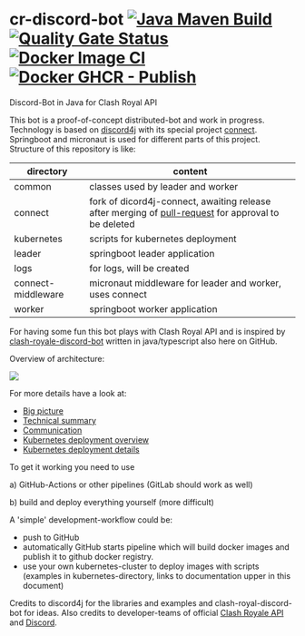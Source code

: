 # cr-discord-bot [![Java Maven Build](https://github.com/theyellow/cr-discord-bot/actions/workflows/maven.yml/badge.svg)](https://github.com/theyellow/cr-discord-bot/actions/workflows/maven.yml) [![Quality Gate Status](https://sonarcloud.io/api/project_badges/measure?project=theyellow_cr-discord-bot&metric=alert_status)](https://sonarcloud.io/summary/new_code?id=theyellow_cr-discord-bot) [![Docker Image CI](https://github.com/theyellow/cr-discord-bot/actions/workflows/docker-image.yml/badge.svg)](https://github.com/theyellow/cr-discord-bot/actions/workflows/docker-image.yml) [![Docker GHCR - Publish](https://github.com/theyellow/cr-discord-bot/actions/workflows/docker-publish.yml/badge.svg)](https://github.com/theyellow/cr-discord-bot/actions/workflows/docker-publish.yml)
Discord-Bot in Java for Clash Royal API 

This bot is a proof-of-concept distributed-bot and work in progress.
Technology is based on [discord4j](https://github.com/Discord4J/Discord4J) with its special project [connect](https://github.com/Discord4J/connect).
Springboot and micronaut is used for different parts of this project. Structure of this repository is like:

| directory          | content                                                                                                                                             |
|--------------------|-----------------------------------------------------------------------------------------------------------------------------------------------------|
| common             | classes used by leader and worker                                                                                                                   |
| connect            | fork of dicord4j-connect, awaiting release after merging of [pull-request](https://github.com/Discord4J/connect/pull/10) for approval to be deleted |
| kubernetes         | scripts for kubernetes deployment                                                                                                                   |
| leader             | springboot leader application                                                                                                                       |
| logs               | for logs, will be created                                                                                                                           |
| connect-middleware | micronaut middleware for leader and worker, uses connect                                                                                            |
| worker             | springboot worker application                                                                                                                       |


For having some fun this bot plays with Clash Royal API and is inspired by [clash-royale-discord-bot](https://github.com/HZooly/clash-royale-discord-bot) written in java/typescript also here on GitHub. 

Overview of architecture: 

![](http://www.plantuml.com/plantuml/proxy?idx=0&src=https://raw.githubusercontent.com/theyellow/cr-discord-bot/main/overview.puml?)

For more details have a look at:
- [Big picture](overview.adoc)
- [Technical summary](technical_summary.adoc)
- [Communication](communication.adoc)
- [Kubernetes deployment overview](kubernetes/readme.md)
- [Kubernetes deployment details](kubernetes/deployment.adoc)


To get it working you need to use

a) GitHub-Actions or other pipelines (GitLab should work as well)

b) build and deploy everything yourself (more difficult)

A 'simple' development-workflow could be:

- push to GitHub
- automatically GitHub starts pipeline which will build docker images and publish it to github docker registry.
- use your own kubernetes-cluster to deploy images with scripts (examples in kubernetes-directory, links to documentation upper in this document)

Credits to discord4j for the libraries and examples and clash-royal-discord-bot for ideas.
Also credits to developer-teams of official [Clash Royale API](https://developer.clashroyale.com/#/documentation) and [Discord](https://discord.com/developers/).
